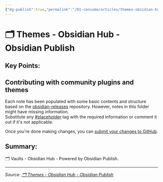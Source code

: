 ```yaml
---
{"dg-publish":true,"permalink":"/01-consume/articles/themes-obsidian-hub-obsidian-publish/","title":"🗂️ Themes - Obsidian Hub - Obsidian Publish"}
---
```



# 🗂️ Themes - Obsidian Hub - Obsidian Publish

## Key Points:
## Contributing with community plugins and themes

Each note has been populated with some basic contents and structure based on the [obsidian-releases](https://publish.obsidian.md/#) repository. However, notes in this folder might have missing information.  
Substitute any [#placeholder](https://publish.obsidian.md/#placeholder) tag with the required information or comment it out if it's not applicable.

Once you're done making changes, you can [submit your changes to GitHub](https://publish.obsidian.md/hub/04+-+Guides%2C+Workflows%2C+%26+Courses/Guides/How+to+add+content+through+GitHub).

## Summary:
🗂️ Vaults - Obsidian Hub - Powered by Obsidian Publish.

---

*Source: [🗂️ Themes - Obsidian Hub - Obsidian Publish](https://publish.obsidian.md/hub/02+-+Community+Expansions/02.05+All+Community+Expansions/Themes/%F0%9F%97%82%EF%B8%8F+Themes)*
